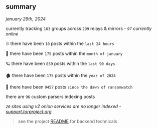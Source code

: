 
## summary
_january 29th, 2024_

currently tracking `163` groups across `299` relays & mirrors - _`97` currently online_

⏲ there have been `10` posts within the `last 24 hours`

🦈 there have been `175` posts within the `month of january`

🪐 there have been `859` posts within the `last 90 days`

🏚 there have been `175` posts within the `year of 2024`

🦕 there have been `9457` posts `since the dawn of ransomwatch`

there are `96` custom parsers indexing posts

_`20` sites using v2 onion services are no longer indexed - [support.torproject.org](https://support.torproject.org/onionservices/v2-deprecation/)_

> see the project [README](https://github.com/joshhighet/ransomwatch#ransomwatch--) for backend technicals
